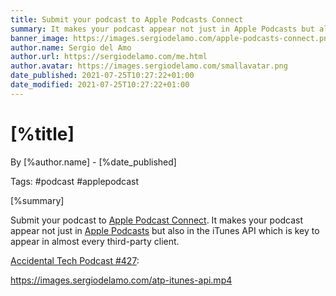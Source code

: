 ```yaml
---
title: Submit your podcast to Apple Podcasts Connect
summary: It makes your podcast appear not just in Apple Podcasts but also in the iTunes API
banner_image: https://images.sergiodelamo.com/apple-podcasts-connect.png
author.name: Sergio del Amo
author.url: https://sergiodelamo.com/me.html
author.avatar: https://images.sergiodelamo.com/smallavatar.png 
date_published: 2021-07-25T10:27:22+01:00
date_modified: 2021-07-25T10:27:22+01:00
---
```


# [%title]

By [%author.name] - [%date_published]

Tags: #podcast #applepodcast

[%summary]

Submit your podcast to [Apple Podcast Connect](https://podcastsconnect.apple.com/). It makes your podcast appear not just in [Apple Podcasts](https://podcastsconnect.apple.com/) but also in the iTunes API which is key to appear in almost every third-party client. 

[Accidental Tech Podcast #427](https://atp.fm/427):

https://images.sergiodelamo.com/atp-itunes-api.mp4


